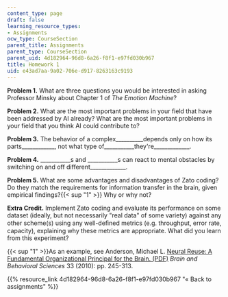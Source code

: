 ```yaml
---
content_type: page
draft: false
learning_resource_types:
- Assignments
ocw_type: CourseSection
parent_title: Assignments
parent_type: CourseSection
parent_uid: 4d182964-96d8-6a26-f8f1-e97fd030b967
title: Homework 1
uid: e43ad7aa-9a02-706e-d917-8263163c9193
---
```

**Problem 1.** What are three questions you would be interested in asking Professor Minsky about Chapter 1 of _The Emotion Machine_?

**Problem 2.** What are the most important problems in your field that have been addressed by AI already? What are the most important problems in your field that you think AI could contribute to?

**Problem 3.** The behavior of a complex\_\_\_\_\_\_\_\_\_\_depends only on how its parts\_\_\_\_\_\_\_\_\_\_\_\_, not what type of\_\_\_\_\_\_\_\_\_\_\_they're\_\_\_\_\_\_\_\_\_\_\_\_\_.

**Problem 4.** \_\_\_\_\_\_\_\_\_\_\_s and \_\_\_\_\_\_\_\_\_\_\_s can react to mental obstacles by switching on and off different\_\_\_\_\_\_\_\_\_\_\_\_\_.

**Problem 5.** What are some advantages and disadvantages of Zato coding? Do they match the requirements for information transfer in the brain, given empirical findings?{{< sup "1" >}} Why or why not?

**Extra Credit.** Implement Zato coding and evaluate its performance on some dataset (ideally, but not necessarily "real data" of some variety) against any other scheme(s) using any well-deﬁned metrics (e.g. throughput, error rate, capacity), explaining why these metrics are appropriate. What did you learn from this experiment?

{{< sup "1" >}}As an example, see Anderson, Michael L. [Neural Reuse: A Fundamental Organizational Principal for the Brain. (PDF)](https://pubmed.ncbi.nlm.nih.gov/20964882/) _Brain and Behavioral Sciences_ 33 (2010): pp. 245-313.

{{% resource_link 4d182964-96d8-6a26-f8f1-e97fd030b967 "« Back to assignments" %}}